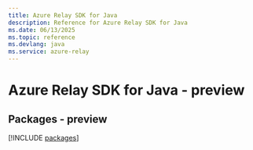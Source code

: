 ```yaml
---
title: Azure Relay SDK for Java
description: Reference for Azure Relay SDK for Java
ms.date: 06/13/2025
ms.topic: reference
ms.devlang: java
ms.service: azure-relay
---
```

# Azure Relay SDK for Java - preview
## Packages - preview
[!INCLUDE [packages](relay-index.md)]